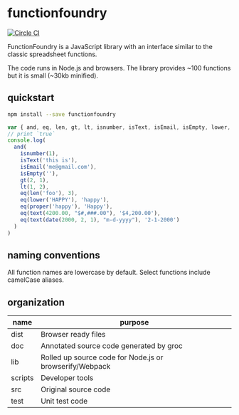 # functionfoundry

[![Circle CI](https://circleci.com/gh/FunctionFoundry/functionfoundry.svg?style=svg)](https://circleci.com/gh/FunctionFoundry)

FunctionFoundry is a JavaScript library with an interface similar to the classic spreadsheet functions.

The code runs in Node.js and browsers. The library provides ~100 functions but it is small (~30kb minified).

## quickstart

```sh
npm install --save functionfoundry
```

```js
var { and, eq, len, gt, lt, isnumber, isText, isEmail, isEmpty, lower, proper, text, date} = require('functionfoundry')
// print `true`
console.log(
  and(
    isnumber(1),
    isText('this is'),
    isEmail('me@gmail.com'),
    isEmpty(''),
    gt(2, 1),
    lt(1, 2),
    eq(len('foo'), 3),
    eq(lower('HAPPY'), 'happy'),
    eq(proper('happy'), 'Happy'),
    eq(text(4200.00, "$#,###.00"), '$4,200.00'),
    eq(text(date(2000, 2, 1), "m-d-yyyy"), '2-1-2000')
  )
)
```

## naming conventions

All function names are lowercase by default. Select functions include camelCase aliases.

## organization

| name | purpose |
| ------------- | ----------- |
|dist| Browser ready files |
|doc| Annotated source code generated by groc |
|lib| Rolled up source code for Node.js or browserify/Webpack  |
|scripts| Developer tools |
|src| Original source code |
|test| Unit test code |
